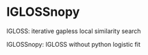 # IGLOSSnopy
IGLOSS: iterative gapless local similarity search

IGLOSSnopy: IGLOSS without python logistic fit
